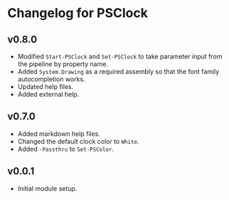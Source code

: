 # Changelog for PSClock

## v0.8.0

+ Modified `Start-PSClock` and `Set-PSClock` to take parameter input from the pipeline by property name.
+ Added `System.Drawing` as a required assembly so that the font family autocompletion works.
+ Updated help files.
+ Added external help.

## v0.7.0

+ Added markdown help files.
+ Changed the default clock color to `White`.
+ Added `-Passthru` to `Set-PSColor`.

## v0.0.1

+ Initial module setup.
